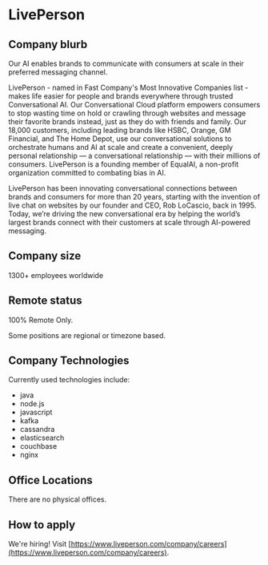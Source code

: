 # LivePerson

## Company blurb

Our AI enables brands to communicate with consumers at scale in their preferred messaging channel.

LivePerson - named in Fast Company's Most Innovative Companies list - makes life easier for people and brands everywhere through trusted Conversational AI. Our Conversational Cloud platform empowers consumers to stop wasting time on hold or crawling through websites and message their favorite brands instead, just as they do with friends and family. Our 18,000 customers, including leading brands like HSBC, Orange, GM Financial, and The Home Depot, use our conversational solutions to orchestrate humans and AI at scale and create a convenient, deeply personal relationship — a conversational relationship — with their millions of consumers. LivePerson is a founding member of EqualAI, a non-profit organization committed to combating bias in AI.

LivePerson has been innovating conversational connections between brands and consumers for more than 20 years, starting with the invention of live chat on websites by our founder and CEO, Rob LoCascio, back in 1995. Today, we’re driving the new conversational era by helping the world’s largest brands connect with their customers at scale through AI-powered messaging.

## Company size

1300+ employees worldwide

## Remote status

100% Remote Only.

Some positions are regional or timezone based.

## Company Technologies

Currently used technologies include:
- java
- node.js
- javascript
- kafka
- cassandra
- elasticsearch  
- couchbase
- nginx

## Office Locations

There are no physical offices.

## How to apply

We're hiring! Visit [https://www.liveperson.com/company/careers](https://www.liveperson.com/company/careers).
